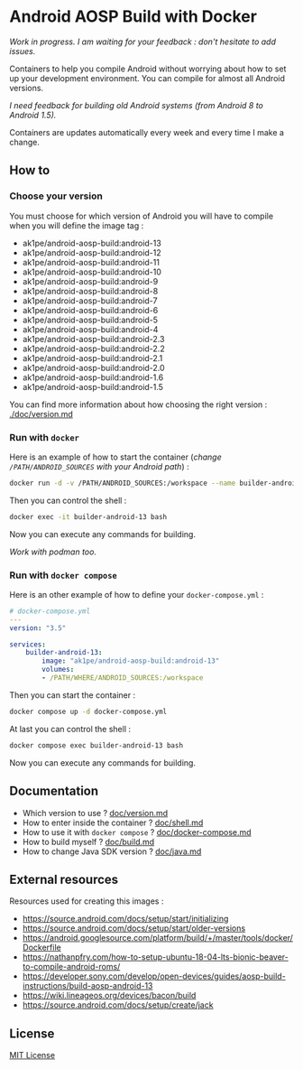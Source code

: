 # Android AOSP Build with Docker

*Work in progress. I am waiting for your feedback : don't hesitate to add issues.*

Containers to help you compile Android without worrying about how to set up your development environment. You can compile for almost all Android versions.

*I need feedback for building old Android systems (from Android 8 to Android 1.5).*

Containers are updates automatically every week and every time I make a change.

## How to

### Choose your version

You must choose for which version of Android you will have to compile when you will define the image tag :

- ak1pe/android-aosp-build:android-13
- ak1pe/android-aosp-build:android-12
- ak1pe/android-aosp-build:android-11
- ak1pe/android-aosp-build:android-10
- ak1pe/android-aosp-build:android-9
- ak1pe/android-aosp-build:android-8
- ak1pe/android-aosp-build:android-7
- ak1pe/android-aosp-build:android-6
- ak1pe/android-aosp-build:android-5
- ak1pe/android-aosp-build:android-4
- ak1pe/android-aosp-build:android-2.3
- ak1pe/android-aosp-build:android-2.2
- ak1pe/android-aosp-build:android-2.1
- ak1pe/android-aosp-build:android-2.0
- ak1pe/android-aosp-build:android-1.6
- ak1pe/android-aosp-build:android-1.5

You can find more information about how choosing the right version : [./doc/version.md](./doc/version.md)

### Run with `docker`

Here is an example of how to start the container (*change `/PATH/ANDROID_SOURCES` with your Android path*) :

```bash
docker run -d -v /PATH/ANDROID_SOURCES:/workspace --name builder-android-13 ak1pe/android-aosp-build:android-13
```

Then you can control the shell :

```bash
docker exec -it builder-android-13 bash
```

Now you can execute any commands for building.

*Work with podman too.*

### Run with `docker compose`

Here is an other example of how to define your `docker-compose.yml` :

```yml
# docker-compose.yml
---
version: "3.5"

services:
    builder-android-13:
        image: "ak1pe/android-aosp-build:android-13"
        volumes:
        - /PATH/WHERE/ANDROID_SOURCES:/workspace

```

Then you can start the container :

```bash
docker compose up -d docker-compose.yml
```

At last you can control the shell :

```bash
docker compose exec builder-android-13 bash
```

Now you can execute any commands for building.

## Documentation

- Which version to use ? [doc/version.md](./doc/version.md)
- How to enter inside the container ? [doc/shell.md](./doc/shell.md)
- How to use it with `docker compose` ? [doc/docker-compose.md](./doc/docker-compose.md)
- How to build myself ? [doc/build.md](./doc/build.md)
- How to change Java SDK version ? [doc/java.md](./doc/java.md)

## External resources

Resources used for creating this images :
- <https://source.android.com/docs/setup/start/initializing>
- <https://source.android.com/docs/setup/start/older-versions>
- <https://android.googlesource.com/platform/build/+/master/tools/docker/Dockerfile>
- <https://nathanpfry.com/how-to-setup-ubuntu-18-04-lts-bionic-beaver-to-compile-android-roms/>
- <https://developer.sony.com/develop/open-devices/guides/aosp-build-instructions/build-aosp-android-13>
- <https://wiki.lineageos.org/devices/bacon/build>
- <https://source.android.com/docs/setup/create/jack>

## License

[MIT License](LICENSE)
